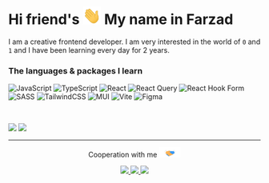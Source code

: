 <h1>
 Hi friend's <img height="35px" src="https://github.com/FarzadVav/FarzadVav/blob/main/hand.gif" /> My name in Farzad
</h1>

I am a creative frontend developer. I am very interested in the world of `0` and `1` and I have been learning every day for 2 years.

### The languages & packages I learn

![JavaScript](https://img.shields.io/badge/javascript-%23323330.svg?style=for-the-badge&logo=javascript&logoColor=%23F7DF1E) ![TypeScript](https://img.shields.io/badge/typescript-%23007ACC.svg?style=for-the-badge&logo=typescript&logoColor=white) ![React](https://img.shields.io/badge/react-%2320232a.svg?style=for-the-badge&logo=react&logoColor=%2361DAFB) ![React Query](https://img.shields.io/badge/-React%20Query-FF4154?style=for-the-badge&logo=react%20query&logoColor=white) ![React Hook Form](https://img.shields.io/badge/React%20Hook%20Form-%23EC5990.svg?style=for-the-badge&logo=reacthookform&logoColor=white) ![SASS](https://img.shields.io/badge/SASS-hotpink.svg?style=for-the-badge&logo=SASS&logoColor=white)
 ![TailwindCSS](https://img.shields.io/badge/tailwindcss-%2338B2AC.svg?style=for-the-badge&logo=tailwind-css&logoColor=white) ![MUI](https://img.shields.io/badge/MUI-%230081CB.svg?style=for-the-badge&logo=mui&logoColor=white) ![Vite](https://img.shields.io/badge/vite-%23646CFF.svg?style=for-the-badge&logo=vite&logoColor=white)
 ![Figma](https://img.shields.io/badge/figma-%23F24E1E.svg?style=for-the-badge&logo=figma&logoColor=white)

 <br />
 
<p>
 <img height="175px" src="https://github-readme-stats.vercel.app/api?username=FarzadVav&show_icons=true&theme=radical" />
 <img height="175px" src="https://github-readme-stats.vercel.app/api/top-langs/?username=FarzadVav&hide_progress=true" />
</p>

 ---

<p align="center">
 Cooperation with me <img height="20px" src="https://github.com/FarzadVav/FarzadVav/blob/main/coop.gif" />
</p>

<p align="center">
 <a href="https://linkedin.com">
  <img src="https://img.shields.io/badge/Linkedin-@farzad_vav-blue?logo=linkedin" />
 </a>
 
 <a href="https://instagram.com/farzad_vav">
  <img src="https://img.shields.io/badge/Instagram-@farzad_vav-red?logo=instagram" />
 </a>
 
 <a href="https://t.me/fz_vav">
  <img src="https://img.shields.io/badge/Telegram-@fz_vav-blue?logo=telegram" />
 </a>
</p>
